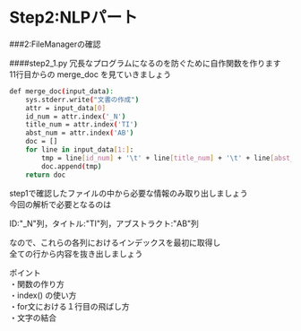 # Step2:NLPパート

###2:FileManagerの確認

####step2\_1.py
冗長なプログラムになるのを防ぐために自作関数を作ります  
11行目からの merge\_doc を見ていきましょう  

```sh
def merge_doc(input_data):
    sys.stderr.write("文書の作成")
    attr = input_data[0]
    id_num = attr.index('_N')
    title_num = attr.index('TI')
    abst_num = attr.index('AB')
    doc = []
    for line in input_data[1:]:
        tmp = line[id_num] + '\t' + line[title_num] + '\t' + line[abst_num]
        doc.append(tmp)
    return doc
```

step1で確認したファイルの中から必要な情報のみ取り出しましょう  
今回の解析で必要となるのは  
  
ID:"\_N"列，タイトル:"TI"列，アブストラクト:"AB"列  
  
なので、これらの各列におけるインデックスを最初に取得し  
全ての行から内容を抜き出しましょう  


ポイント  
・関数の作り方  
・index() の使い方  
・for文における１行目の飛ばし方  
・文字の結合  



